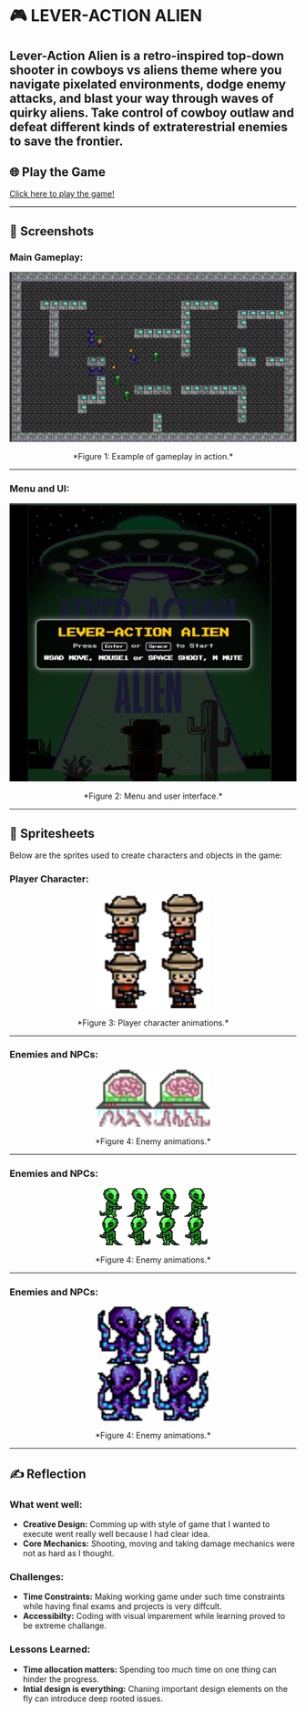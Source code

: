 # 🎮 **LEVER-ACTION ALIEN**

Lever-Action Alien is a retro-inspired top-down shooter in cowboys vs aliens theme where you navigate pixelated environments, dodge enemy attacks, and blast your way through waves of quirky aliens. Take control of cowboy outlaw and defeat different kinds of extraterestrial enemies to save the frontier.
---

## 🌐 **Play the Game**
[Click here to play the game!](https://duboned.github.io/ccl1/)

---

## 📸 **Screenshots**

### Main Gameplay:
<div style="text-align: center;">
  <img src="Gameplay.png" alt="Gameplay Screenshot" width="600">
  <p>*Figure 1: Example of gameplay in action.*</p>
</div>

---

### Menu and UI:
<div style="text-align: center;">
  <img src="MainScreen.png" alt="Menu UI Screenshot" width="600">
  <p>*Figure 2: Menu and user interface.*</p>
</div>

---

## 🎨 **Spritesheets**
Below are the sprites used to create characters and objects in the game:

### Player Character:
<div style="text-align: center;">
  <img src="assets/PlayerSpritesheet.png" alt="Player Spritesheet" width="200">
  <p>*Figure 3: Player character animations.*</p>
</div>

---

### Enemies and NPCs:
<div style="text-align: center;">
  <img src="assets/BouncingEnemy.png" alt="Enemy Spritesheet" width="200">
  <p>*Figure 4: Enemy animations.*</p>
</div>

---

### Enemies and NPCs:
<div style="text-align: center;">
  <img src="assets/ShootingEnemy.png" alt="Enemy Spritesheet" width="200">
  <p>*Figure 4: Enemy animations.*</p>
</div>

---
### Enemies and NPCs:
<div style="text-align: center;">
  <img src="assets/enemy.png" alt="Enemy Spritesheet" width="200">
  <p>*Figure 4: Enemy animations.*</p>
</div>

---

## ✍️ **Reflection**

### What went well:
- **Creative Design:** Comming up with style of game that I wanted to execute went really well because I had clear idea.
- **Core Mechanics:** Shooting, moving and taking damage mechanics were not as hard as I thought.

### Challenges:
- **Time Constraints:** Making working game under such time constraints while having final exams and projects is very diffcult.
- **Accessibilty:** Coding with visual imparement while learning proved to be extreme challange.

### Lessons Learned:
- **Time allocation matters:** Spending too much time on one thing can hinder the progress.
- **Intial design is everything:** Chaning important design elements on the fly can introduce deep rooted issues.
